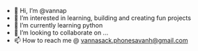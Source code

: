 - 👋 Hi, I’m @vannap
- 👀 I’m interested in learning, building and creating fun projects
- 🌱 I’m currently learning python
- 💞️ I’m looking to collaborate on ...
- 📫 How to reach me @ vannasack.phonesavanh@gmail.com

<!---
vannap/vannap is a ✨ special ✨ repository because its `README.md` (this file) appears on your GitHub profile.
You can click the Preview link to take a look at your changes.
--->
